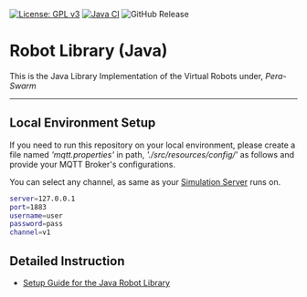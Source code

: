 [![License: GPL v3](https://img.shields.io/badge/License-GPL%20v3-blue.svg)](http://www.gnu.org/licenses/gpl-3.0) [![Java CI](https://github.com/Pera-Swarm/robot-library-java/actions/workflows/java-ci.yml/badge.svg)](https://github.com/Pera-Swarm/robot-library-java/actions/workflows/java-ci.yml) ![GitHub Release](https://img.shields.io/github/v/release/Pera-Swarm/robot-library-java?filter=*&label=Release)


# Robot Library (Java)

This is the Java Library Implementation of the Virtual Robots under, *Pera-Swarm*

---

## Local Environment Setup

If you need to run this repository on your local environment, please create a file named *'mqtt.properties'* in path, *'./src/resources/config/'* as follows and provide your MQTT Broker's configurations.

You can select any channel, as same as your [Simulation Server](https://github.com/Pera-Swarm/swarm-simulator) runs on.

```bash
server=127.0.0.1
port=1883
username=user
password=pass
channel=v1
```

## Detailed Instruction 

- [Setup Guide for the Java Robot Library](https://pera-swarm.ce.pdn.ac.lk/docs/robots/virtual/v1/java/setup-guide-library/)